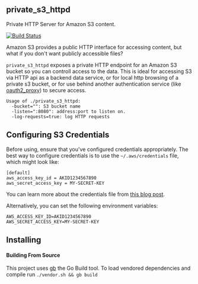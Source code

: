 private_s3_httpd
---------------

Private HTTP Server for Amazon S3 content.

[![Build Status](https://secure.travis-ci.org/jehiah/private_s3_httpd.png?branch=master)](http://travis-ci.org/jehiah/private_s3_httpd)

Amazon S3 provides a public HTTP interface for accessing content, but what if you don't want publicly accessible files?

`private_s3_httpd` exposes a private HTTP endpoint for an Amazon S3 bucket so you can controll access to the data. This is ideal for accessing S3 via HTTP api as a backend data service, or for local http browsing of a private s3 bucket, or for use behind another authentication service (like [oauth2_proxy](https://github.com/bitly/oauth2_proxy)) to secure access.


```
Usage of ./private_s3_httpd:
  -bucket="": S3 bucket name
  -listen=":8080": address:port to listen on.
  -log-requests=true: log HTTP requests
```

## Configuring S3 Credentials

Before using, ensure that you've configured credentials appropriately. The best way to configure credentials is to use the `~/.aws/credentials` file, which might look like:

```
[default]
aws_access_key_id = AKID1234567890
aws_secret_access_key = MY-SECRET-KEY
```

You can learn more about the credentials file from [this blog post](http://blogs.aws.amazon.com/security/post/Tx3D6U6WSFGOK2H/A-New-and-Standardized-Way-to-Manage-Credentials-in-the-AWS-SDKs).

Alternatively, you can set the following environment variables:

```
AWS_ACCESS_KEY_ID=AKID1234567890
AWS_SECRET_ACCESS_KEY=MY-SECRET-KEY
```

## Installing

#### Building From Source

This project uses [gb](https://getgb.io/) the Go Build tool. To load vendored dependencies and compile run `./vendor.sh && gb build`
